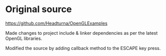 # Original source
https://github.com/Headturna/OpenGLExamples

Made changes to project include & linker dependencies as per the latest OpenGL libraries. 

Modified the source by adding callback method to the ESCAPE key press.